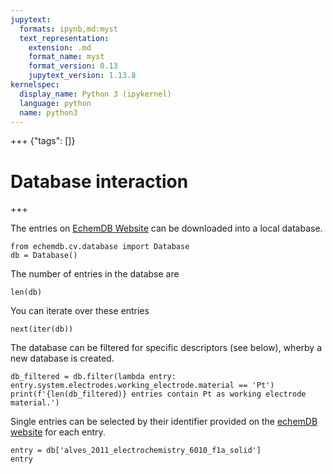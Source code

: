 ```yaml
---
jupytext:
  formats: ipynb,md:myst
  text_representation:
    extension: .md
    format_name: myst
    format_version: 0.13
    jupytext_version: 1.13.8
kernelspec:
  display_name: Python 3 (ipykernel)
  language: python
  name: python3
---
```


+++ {"tags": []}

# Database interaction

+++

The entries on [EchemDB Website](https://echemdb.github.io/website) can be downloaded into a local database.

```{code-cell} ipython3
from echemdb.cv.database import Database
db = Database()
```

The number of entries in the databse are

```{code-cell} ipython3
len(db)
```

You can iterate over these entries

```{code-cell} ipython3
next(iter(db))
```

The database can be filtered for specific descriptors (see below), 
wherby a new database is created.

```{code-cell} ipython3
db_filtered = db.filter(lambda entry: entry.system.electrodes.working_electrode.material == 'Pt')
print(f'{len(db_filtered)} entries contain Pt as working electrode material.')
```

Single entries can be selected by their identifier provided on the [echemDB website](https://echemdb.github.io/website) for each entry.

```{code-cell} ipython3
entry = db['alves_2011_electrochemistry_6010_f1a_solid']
entry
```
